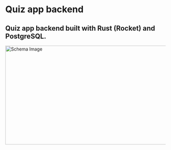 # Quiz app backend

## Quiz app backend built with Rust (Rocket) and PostgreSQL.

<img src='https://github.com/dragan717080/RustReactQuiz/assets/135660124/ba860333-4082-466d-bcd3-aca54ab8f1ad' alt='Schema Image' width='670' height='310' />
